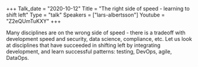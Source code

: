 +++
Talk_date = "2020-10-12"
Title = "The right side of speed - learning to shift left"
Type = "talk"
Speakers = ["lars-albertsson"]
Youtube = "Z2eQUmTuKXY"
+++

Many disciplines are on the wrong side of speed - there is a tradeoff with development speed and security, data science, compliance, etc. Let us look at disciplines that have succeeded in shifting left by integrating development, and learn successful patterns: testing, DevOps, agile, DataOps.
